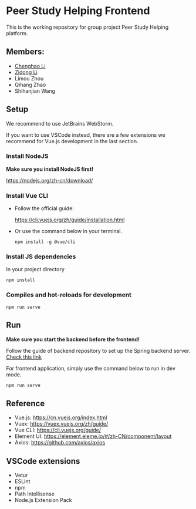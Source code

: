 # Peer Study Helping Frontend
This is the working repository for group project Peer Study Helping platform.

## Members:
- [Chenghao Li](https://github.com/1lch2)
- [Zidong Li](https://github.com/Lee970623)
- Limou Zhou
- Qihang Zhao
- Shihanjian Wang

## Setup
We recommend to use JetBrains WebStorm.

If you want to use VSCode instead, there are a few extensions we recommend for Vue.js development in the last section.

### Install NodeJS
**Make sure you install NodeJS first!**

https://nodejs.org/zh-cn/download/

### Install Vue CLI
- Follow the official guide:

    https://cli.vuejs.org/zh/guide/installation.html

- Or use the command below in your terminal.
    ```shell
    npm install -g @vue/cli
    ```
### Install JS dependencies
In your project directory
```shell
npm install
```

### Compiles and hot-reloads for development
```shell
npm run serve
```

## Run
**Make sure you start the backend before the frontend!**

Follow the guide of backend repository to set up the Spring backend server. [Check this link](https://github.sydney.edu.au/ELEC5619-2020/Peer_Study_Helping_Backend/blob/master/README.md)

For frontend application, simply use the command below to run in dev mode.
```bash
npm run serve
```

## Reference
- Vue.js: https://cn.vuejs.org/index.html
- Vuex: https://vuex.vuejs.org/zh/guide/
- Vue CLI: https://cli.vuejs.org/guide/
- Element UI: https://element.eleme.io/#/zh-CN/component/layout
- Axios: https://github.com/axios/axios

## VSCode extensions
- Vetur
- ESLint
- npm
- Path Intellisense
- Node.js Extension Pack
